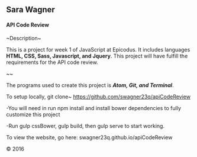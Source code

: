 ## Sara Wagner
#### API Code Review

~Description~

This is a project for week 1 of JavaScript at Epicodus. It includes languages **HTML, CSS, Sass, Javascript, and Jquery**. This project will have fulfill the requirements for the API code review.

~~

The programs used to create this project is ***Atom, Git, and Terminal***.

To setup locally, git clone~ https://github.com/swagner23q/apiCodeReview

  -You will need in run npm install and install bower dependencies to fully customize this project

  -Run gulp cssBower, gulp build, then gulp serve to start working.

To view the website, go here: swagner23q.github.io/apiCodeReview

&copy; 2016
